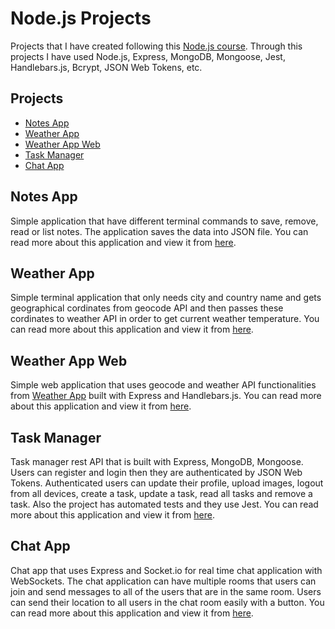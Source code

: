# Node.js Projects

Projects that I have created following this [Node.js course](https://www.udemy.com/course/the-complete-nodejs-developer-course-2/). Through this projects I have used Node.js, Express, MongoDB, Mongoose, Jest, Handlebars.js, Bcrypt, JSON Web Tokens, etc.

## Projects
- [Notes App](#notes-app)
- [Weather App](#weather-app)
- [Weather App Web](#weather-app-web)
- [Task Manager](#task-manager)
- [Chat App](#chat-app)

## Notes App

Simple application that have different terminal commands to save, remove, read or list notes. The application saves the data into JSON file. You can read more about this application and view it from [here](/chat-app).


## Weather App

Simple terminal application that only needs city and country name and gets geographical cordinates from geocode API and then passes these cordinates to weather API in order to get current weather temperature. You can read more about this application and view it from [here](/weather-app).


## Weather App Web

Simple web application that uses geocode and weather API functionalities from [Weather App](#weather-app) built with Express and Handlebars.js. You can read more about this application and view it from [here](/weather-app-web).

## Task Manager

Task manager rest API that is built with Express, MongoDB, Mongoose. Users can register and login then they are authenticated by JSON Web Tokens. Authenticated users can update their profile, upload images, logout from all devices, create a task, update a task, read all tasks and remove a task. Also the project has automated tests and they use Jest. You can read more about this application and view it from [here](/task-manager).

## Chat App

Chat app that uses Express and Socket.io for real time chat application with WebSockets. The chat application can have multiple rooms that users can join and send messages to all of the users that are in the same room. Users can send their location to all users in the chat room easily with a button. You can read more about this application and view it from [here](/chat-app).
